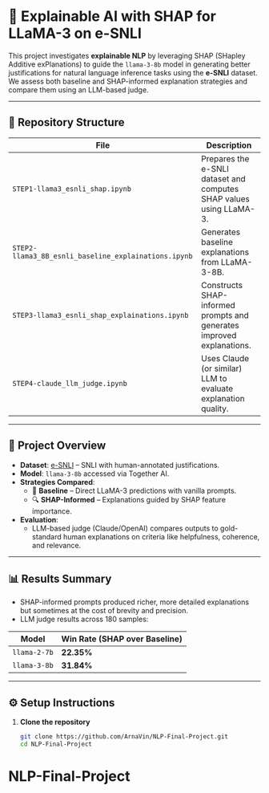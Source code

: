 # 🧠 Explainable AI with SHAP for LLaMA-3 on e-SNLI

This project investigates **explainable NLP** by leveraging SHAP (SHapley Additive exPlanations) to guide the `llama-3-8b` model in generating better justifications for natural language inference tasks using the **e-SNLI** dataset. We assess both baseline and SHAP-informed explanation strategies and compare them using an LLM-based judge.

---

## 📁 Repository Structure

| File | Description |
|------|-------------|
| `STEP1-llama3_esnli_shap.ipynb` | Prepares the e-SNLI dataset and computes SHAP values using LLaMA-3. |
| `STEP2-llama3_8B_esnli_baseline_explainations.ipynb` | Generates baseline explanations from LLaMA-3-8B. |
| `STEP3-llama3_esnli_shap_explainations.ipynb` | Constructs SHAP-informed prompts and generates improved explanations. |
| `STEP4-claude_llm_judge.ipynb` | Uses Claude (or similar) LLM to evaluate explanation quality. |

---

## 🧪 Project Overview

- **Dataset**: [e-SNLI](https://nlp.cs.washington.edu/e-sNLI/) – SNLI with human-annotated justifications.
- **Model**: `llama-3-8b` accessed via Together AI.
- **Strategies Compared**:
  - 🧱 **Baseline** – Direct LLaMA-3 predictions with vanilla prompts.
  - 🔍 **SHAP-Informed** – Explanations guided by SHAP feature importance.
- **Evaluation**:
  - LLM-based judge (Claude/OpenAI) compares outputs to gold-standard human explanations on criteria like helpfulness, coherence, and relevance.

---

## 📊 Results Summary

- SHAP-informed prompts produced richer, more detailed explanations but sometimes at the cost of brevity and precision.
- LLM judge results across 180 samples:

| Model            | Win Rate (SHAP over Baseline) |
|------------------|-------------------------------|
| `llama-2-7b`     | **22.35%**                    |
| `llama-3-8b`     | **31.84%**                    |

---

## ⚙️ Setup Instructions

1. **Clone the repository**
   ```bash
   git clone https://github.com/ArnaVin/NLP-Final-Project.git
   cd NLP-Final-Project
# NLP-Final-Project
